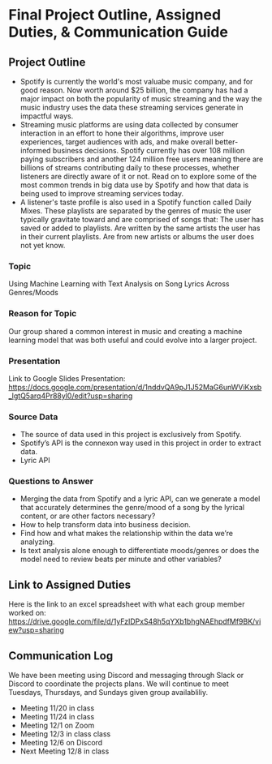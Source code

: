 # Final Project Outline, Assigned Duties, & Communication Guide

## Project Outline
- Spotify is currently the world's most valuabe music company, and for good reason. Now worth around $25 billion, the company has had a major impact on both the popularity of music streaming and the way the music industry uses the data these streaming services generate in impactful ways.
- Streaming music platforms are using data collected by consumer interaction in an effort to hone their algorithms, improve user experiences, target audiences with ads, and make overall better-informed business decisions. Spotify currently has over 108 million paying subscribers and another 124 million free users meaning there are billions of streams contributing daily to these processes, whether listeners are directly aware of it or not. Read on to explore some of the most common trends in big data use by Spotify and how that data is being used to improve streaming services today.
- A listener's taste profile is also used in a Spotify function called Daily Mixes. These playlists are separated by the genres of music the user typically gravitate toward and are comprised of songs that:
The user has saved or added to playlists.
Are written by the same artists the user has in their current playlists.
Are from new artists or albums the user does not yet know.

### Topic
Using Machine Learning with Text Analysis on Song Lyrics Across Genres/Moods

### Reason for Topic
Our group shared a common interest in music and creating a machine learning model that was both useful and could evolve into a larger project. 

### Presentation
Link to Google Slides Presentation: https://docs.google.com/presentation/d/1nddvQA9pJ1J52MaG6unWViKxsb_lgtQ5arq4Pr88yl0/edit?usp=sharing

### Source Data
- The source of data used in this project is exclusively from Spotify.
- Spotify’s API is the connexon way used in this project in order to extract data.
- Lyric API

### Questions to Answer
- Merging the data from Spotify and a lyric API, can we generate a model that accurately determines the genre/mood of a song by the lyrical content, or are other factors necessary?
- How to help transform data into business decision.
- Find how and what makes the relationship within the data we’re analyzing.
- Is text analysis alone enough to differentiate moods/genres or does the model need to review beats per minute and other variables?

## Link to Assigned Duties
Here is the link to an excel spreadsheet with what each group member worked on: https://drive.google.com/file/d/1yFzIDPxS48h5qYXb1bhgNAEhpdfMf9BK/view?usp=sharing

## Communication Log
We have been meeting using Discord and messaging through Slack or Discord to coordinate the projects plans. We will continue to meet Tuesdays, Thursdays, and Sundays given group availabliliy. 
- Meeting 11/20 in class
- Meeting 11/24 in class
- Meeting 12/1 on Zoom
- Meeting 12/3 in class class
- Meeting 12/6 on Discord
- Next Meeting 12/8 in class
